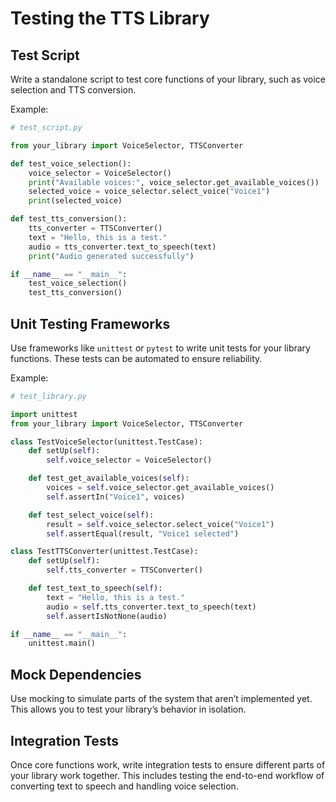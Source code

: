 
# Testing the TTS Library

## Test Script

Write a standalone script to test core functions of your library, such as voice selection and TTS conversion.

Example:

```python
# test_script.py

from your_library import VoiceSelector, TTSConverter

def test_voice_selection():
    voice_selector = VoiceSelector()
    print("Available voices:", voice_selector.get_available_voices())
    selected_voice = voice_selector.select_voice("Voice1")
    print(selected_voice)

def test_tts_conversion():
    tts_converter = TTSConverter()
    text = "Hello, this is a test."
    audio = tts_converter.text_to_speech(text)
    print("Audio generated successfully")

if __name__ == "__main__":
    test_voice_selection()
    test_tts_conversion()
```
## Unit Testing Frameworks

Use frameworks like `unittest` or `pytest` to write unit tests for your library functions. These tests can be automated to ensure reliability.

Example:

```python
# test_library.py

import unittest
from your_library import VoiceSelector, TTSConverter

class TestVoiceSelector(unittest.TestCase):
    def setUp(self):
        self.voice_selector = VoiceSelector()

    def test_get_available_voices(self):
        voices = self.voice_selector.get_available_voices()
        self.assertIn("Voice1", voices)

    def test_select_voice(self):
        result = self.voice_selector.select_voice("Voice1")
        self.assertEqual(result, "Voice1 selected")

class TestTTSConverter(unittest.TestCase):
    def setUp(self):
        self.tts_converter = TTSConverter()

    def test_text_to_speech(self):
        text = "Hello, this is a test."
        audio = self.tts_converter.text_to_speech(text)
        self.assertIsNotNone(audio)

if __name__ == "__main__":
    unittest.main()
```
## Mock Dependencies

Use mocking to simulate parts of the system that aren’t implemented yet. This allows you to test your library’s behavior in isolation.

## Integration Tests

Once core functions work, write integration tests to ensure different parts of your library work together. This includes testing the end-to-end workflow of converting text to speech and handling voice selection.
